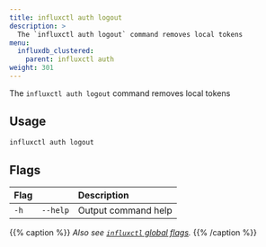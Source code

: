 ```yaml
---
title: influxctl auth logout
description: >
  The `influxctl auth logout` command removes local tokens
menu:
  influxdb_clustered:
    parent: influxctl auth
weight: 301
---
```


The `influxctl auth logout` command removes local tokens

## Usage

```sh
influxctl auth logout
```

## Flags

| Flag |            | Description                                   |
| :--- | :--------- | :-------------------------------------------- |
| `-h` | `--help`   | Output command help                           |

{{% caption %}}
_Also see [`influxctl` global flags](/influxdb/clustered/reference/cli/influxctl/#global-flags)._
{{% /caption %}}
